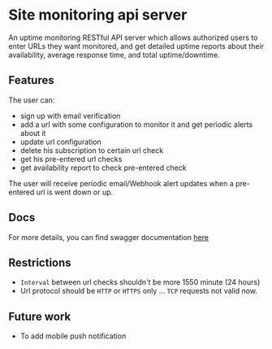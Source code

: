 # Site monitoring api server
An uptime monitoring RESTful API server which allows authorized users to enter URLs they want monitored, and get detailed uptime reports about their availability, average response time, and total uptime/downtime.

## Features
The user can:
  - sign up with email verification
  - add a url with some configuration to monitor it and get periodic alerts about it
  - update url configuration
  - delete his subscription to certain url check
  - get his pre-entered url checks
  - get availability report to check pre-entered check 

The user will receive periodic email/Webhook alert updates when a pre-entered url is went down or up.

## Docs
For more details, you can find swagger documentation [here](https://monitor-url-api.herokuapp.com/api-docs/#/)

## Restrictions
- `Interval` between url checks shouldn't be more 1550 minute (24 hours)
- Url protocol should be `HTTP` or `HTTPS` only ... `TCP` requests not valid now.

## Future work
- To add mobile push notification
